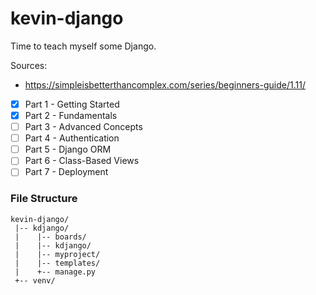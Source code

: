 # kevin-django

Time to teach myself some Django.

Sources:

- https://simpleisbetterthancomplex.com/series/beginners-guide/1.11/

- [x] Part 1 - Getting Started
- [x] Part 2 - Fundamentals
- [ ] Part 3 - Advanced Concepts
- [ ] Part 4 - Authentication
- [ ] Part 5 - Django ORM
- [ ] Part 6 - Class-Based Views
- [ ] Part 7 - Deployment

### File Structure

```
kevin-django/
 |-- kdjango/
 |    |-- boards/
 |    |-- kdjango/
 |    |-- myproject/
 |    |-- templates/
 |    +-- manage.py
 +-- venv/
```

 </details>
